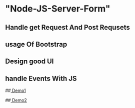 # "Node-JS-Server-Form"

## Handle get Request And Post Requsets

## usage Of Bootstrap

## Design good UI

## handle Events With JS

##<a href="https://youtu.be/iWeaDMWrcqA"> Demo1 </a>

##<a href="https://youtu.be/FG9TCRA8O9A"> Demo2 </a>
